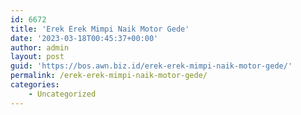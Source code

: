 ```yaml
---
id: 6672
title: 'Erek Erek Mimpi Naik Motor Gede'
date: '2023-03-18T00:45:37+00:00'
author: admin
layout: post
guid: 'https://bos.awn.biz.id/erek-erek-mimpi-naik-motor-gede/'
permalink: /erek-erek-mimpi-naik-motor-gede/
categories:
    - Uncategorized
---
```


